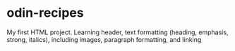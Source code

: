 # odin-recipes
My first HTML project. Learning header, text formatting (heading, emphasis, strong, italics), including images, paragraph formatting, and linking